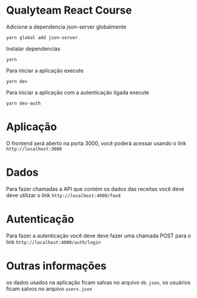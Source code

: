 # Qualyteam React Course


Adicione a dependencia json-server globalmente

```yarn global add json-server```


Instalar dependencias

```yarn ```


 Para iniciar a aplicação execute
 
```yarn dev```

Para iniciar a aplicação com a autenticação ligada execute
 
```yarn dev-auth```

# Aplicação
O frontend será aberto na porta 3000, você poderá acessar usando o link `http://localhost:3000`

# Dados
Para fazer chamadas a API que contém os dados das receitas  você deve deve utilizar o link `http://localhost:4000/food`

# Autenticação
Para fazer a autenticação você deve deve fazer uma chamada POST para o link `http://localhost:4000/auth/login`

# Outras informações
os dados usados na aplicação ficam salvas no arquivo `db.json`, os usuários ficam salvos no arquivo `users.json`
